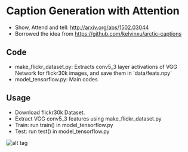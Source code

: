 # Caption Generation with Attention
* Show, Attend and tell: http://arxiv.org/abs/1502.03044
* Borrowed the idea from https://github.com/kelvinxu/arctic-captions

## Code
* make_flickr_dataset.py: Extracts conv5_3 layer activations of VGG Network for flickr30k images, and save them in 'data/feats.npy'
* model_tensorflow.py: Main codes

## Usage
* Download flickr30k Dataset.
* Extract VGG conv5_3 features using make_flickr_dataset.py
* Train: run train() in model_tensorflow.py
* Test: run test() in model_tensorflow.py

![alt tag](https://github.com/jazzsaxmafia/show_attend_and_tell.tensorflow/blob/master/attend.jpg)
